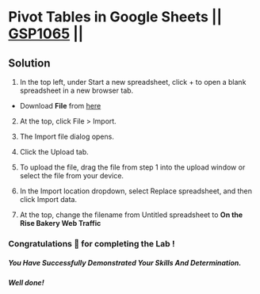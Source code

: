 # Pivot Tables in Google Sheets || [GSP1065](https://www.cloudskillsboost.google/focuses/47354?parent=catalog) ||

## Solution 

1. In the top left, under Start a new spreadsheet, click + to open a blank spreadsheet in a new browser tab.

* Download **File** from [here](https://docs.google.com/spreadsheets/d/1hZr-T9ed3PSec0KXUjn2yCEdr-ICBLUm/export?&format=xlsx)

2. At the top, click File > Import.

3. The Import file dialog opens.

4. Click the Upload tab.

5. To upload the file, drag the file from step 1 into the upload window or select the file from your device.

6. In the Import location dropdown, select Replace spreadsheet, and then click Import data.

7. At the top, change the filename from Untitled spreadsheet to **On the Rise Bakery Web Traffic**


### Congratulations 🎉 for completing the Lab !

##### *You Have Successfully Demonstrated Your Skills And Determination.*

#### *Well done!*

